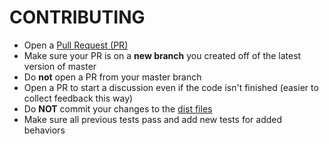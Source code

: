 CONTRIBUTING
============

* Open a [Pull Request (PR)](https://github.com/maxlang/angular-dataviz/pull/new/master)
* Make sure your PR is on a **new branch** you created off of the latest version of master
* Do **not** open a PR from your master branch
* Open a PR to start a discussion even if the code isn't finished (easier to collect feedback this way)
* Do **NOT** commit your changes to the [dist files](https://github.com/maxlang/angular-dataviz/tree/master/dist)
* Make sure all previous tests pass and add new tests for added behaviors
